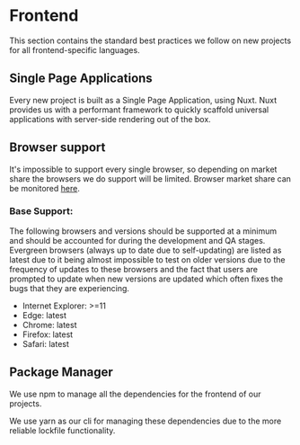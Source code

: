 # Frontend

This section contains the standard best practices we follow on new projects for all frontend-specific languages.

## Single Page Applications

Every new project is built as a Single Page Application, using Nuxt. Nuxt provides us with a performant framework to quickly scaffold universal applications with server-side rendering out of the box.

## Browser support 

It's impossible to support every single browser, so depending on market share the browsers we do support will be limited. Browser market share can be monitored [here](https://netmarketshare.com/browser-market-share.aspx?id=browsersDesktopVersions). 

### Base Support:

The following browsers and versions should be supported at a minimum and should be accounted for during the development and QA stages. Evergreen browsers (always up to date due to self-updating) are listed as latest due to it being almost impossible to test on older versions due to the frequency of updates to these browsers and the fact that users are prompted to update when new versions are updated which often fixes the bugs that they are experiencing.

- Internet Explorer: >=11
- Edge: latest
- Chrome: latest
- Firefox: latest
- Safari: latest

## Package Manager

We use npm to manage all the dependencies for the frontend of our projects. 

We use yarn as our cli for managing these dependencies due to the more reliable lockfile functionality.


